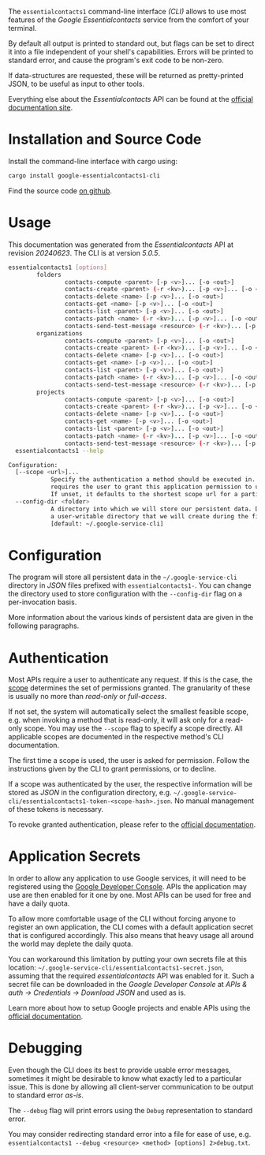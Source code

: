 <!---
DO NOT EDIT !
This file was generated automatically from 'src/generator/templates/cli/README.md.mako'
DO NOT EDIT !
-->
The `essentialcontacts1` command-line interface *(CLI)* allows to use most features of the *Google Essentialcontacts* service from the comfort of your terminal.

By default all output is printed to standard out, but flags can be set to direct it into a file independent of your shell's
capabilities. Errors will be printed to standard error, and cause the program's exit code to be non-zero.

If data-structures are requested, these will be returned as pretty-printed JSON, to be useful as input to other tools.

Everything else about the *Essentialcontacts* API can be found at the
[official documentation site](https://cloud.google.com/essentialcontacts/docs/).

# Installation and Source Code

Install the command-line interface with cargo using:

```bash
cargo install google-essentialcontacts1-cli
```

Find the source code [on github](https://github.com/Byron/google-apis-rs/tree/main/gen/essentialcontacts1-cli).

# Usage

This documentation was generated from the *Essentialcontacts* API at revision *20240623*. The CLI is at version *5.0.5*.

```bash
essentialcontacts1 [options]
        folders
                contacts-compute <parent> [-p <v>]... [-o <out>]
                contacts-create <parent> (-r <kv>)... [-p <v>]... [-o <out>]
                contacts-delete <name> [-p <v>]... [-o <out>]
                contacts-get <name> [-p <v>]... [-o <out>]
                contacts-list <parent> [-p <v>]... [-o <out>]
                contacts-patch <name> (-r <kv>)... [-p <v>]... [-o <out>]
                contacts-send-test-message <resource> (-r <kv>)... [-p <v>]... [-o <out>]
        organizations
                contacts-compute <parent> [-p <v>]... [-o <out>]
                contacts-create <parent> (-r <kv>)... [-p <v>]... [-o <out>]
                contacts-delete <name> [-p <v>]... [-o <out>]
                contacts-get <name> [-p <v>]... [-o <out>]
                contacts-list <parent> [-p <v>]... [-o <out>]
                contacts-patch <name> (-r <kv>)... [-p <v>]... [-o <out>]
                contacts-send-test-message <resource> (-r <kv>)... [-p <v>]... [-o <out>]
        projects
                contacts-compute <parent> [-p <v>]... [-o <out>]
                contacts-create <parent> (-r <kv>)... [-p <v>]... [-o <out>]
                contacts-delete <name> [-p <v>]... [-o <out>]
                contacts-get <name> [-p <v>]... [-o <out>]
                contacts-list <parent> [-p <v>]... [-o <out>]
                contacts-patch <name> (-r <kv>)... [-p <v>]... [-o <out>]
                contacts-send-test-message <resource> (-r <kv>)... [-p <v>]... [-o <out>]
  essentialcontacts1 --help

Configuration:
  [--scope <url>]...
            Specify the authentication a method should be executed in. Each scope
            requires the user to grant this application permission to use it.
            If unset, it defaults to the shortest scope url for a particular method.
  --config-dir <folder>
            A directory into which we will store our persistent data. Defaults to
            a user-writable directory that we will create during the first invocation.
            [default: ~/.google-service-cli]

```

# Configuration

The program will store all persistent data in the `~/.google-service-cli` directory in *JSON* files prefixed with `essentialcontacts1-`.  You can change the directory used to store configuration with the `--config-dir` flag on a per-invocation basis.

More information about the various kinds of persistent data are given in the following paragraphs.

# Authentication

Most APIs require a user to authenticate any request. If this is the case, the [scope][scopes] determines the 
set of permissions granted. The granularity of these is usually no more than *read-only* or *full-access*.

If not set, the system will automatically select the smallest feasible scope, e.g. when invoking a
method that is read-only, it will ask only for a read-only scope. 
You may use the `--scope` flag to specify a scope directly. 
All applicable scopes are documented in the respective method's CLI documentation.

The first time a scope is used, the user is asked for permission. Follow the instructions given 
by the CLI to grant permissions, or to decline.

If a scope was authenticated by the user, the respective information will be stored as *JSON* in the configuration
directory, e.g. `~/.google-service-cli/essentialcontacts1-token-<scope-hash>.json`. No manual management of these tokens
is necessary.

To revoke granted authentication, please refer to the [official documentation][revoke-access].

# Application Secrets

In order to allow any application to use Google services, it will need to be registered using the 
[Google Developer Console][google-dev-console]. APIs the application may use are then enabled for it
one by one. Most APIs can be used for free and have a daily quota.

To allow more comfortable usage of the CLI without forcing anyone to register an own application, the CLI
comes with a default application secret that is configured accordingly. This also means that heavy usage
all around the world may deplete the daily quota.

You can workaround this limitation by putting your own secrets file at this location: 
`~/.google-service-cli/essentialcontacts1-secret.json`, assuming that the required *essentialcontacts* API 
was enabled for it. Such a secret file can be downloaded in the *Google Developer Console* at 
*APIs & auth -> Credentials -> Download JSON* and used as is.

Learn more about how to setup Google projects and enable APIs using the [official documentation][google-project-new].


# Debugging

Even though the CLI does its best to provide usable error messages, sometimes it might be desirable to know
what exactly led to a particular issue. This is done by allowing all client-server communication to be 
output to standard error *as-is*.

The `--debug` flag will print errors using the `Debug` representation to standard error.

You may consider redirecting standard error into a file for ease of use, e.g. `essentialcontacts1 --debug <resource> <method> [options] 2>debug.txt`.


[scopes]: https://developers.google.com/+/api/oauth#scopes
[revoke-access]: http://webapps.stackexchange.com/a/30849
[google-dev-console]: https://console.developers.google.com/
[google-project-new]: https://developers.google.com/console/help/new/
